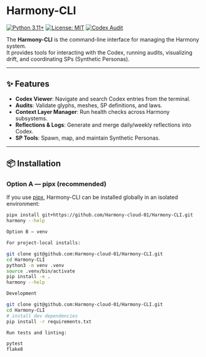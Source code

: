 # Harmony-CLI

[![Python 3.11+](https://img.shields.io/badge/python-3.11+-blue.svg)](https://www.python.org/downloads/)
[![License: MIT](https://img.shields.io/badge/License-MIT-green.svg)](LICENSE)
[![Codex Audit](https://img.shields.io/badge/status-codex%20audit%20clean-brightgreen)](Codex/)

The **Harmony-CLI** is the command-line interface for managing the Harmony system.  
It provides tools for interacting with the Codex, running audits, visualizing drift, and coordinating SPs (Synthetic Personas).

---

## ✨ Features
- **Codex Viewer**: Navigate and search Codex entries from the terminal.
- **Audits**: Validate glyphs, meshes, SP definitions, and laws.
- **Context Layer Manager**: Run health checks across Harmony subsystems.
- **Reflections & Logs**: Generate and merge daily/weekly reflections into Codex.
- **SP Tools**: Spawn, map, and maintain Synthetic Personas.

---

## 📦 Installation

### Option A — pipx (recommended)
If you use [pipx](https://pypa.github.io/pipx/), Harmony-CLI can be installed globally in an isolated environment:

```bash
pipx install git+https://github.com/Harmony-cloud-01/Harmony-CLI.git
harmony --help

Option B — venv

For project-local installs:

git clone git@github.com:Harmony-cloud-01/Harmony-CLI.git
cd Harmony-CLI
python3 -m venv .venv
source .venv/bin/activate
pip install -e .
harmony --help

Development

git clone git@github.com:Harmony-cloud-01/Harmony-CLI.git
cd Harmony-CLI
# install dev dependencies
pip install -r requirements.txt

Run tests and linting:

pytest
flake8


